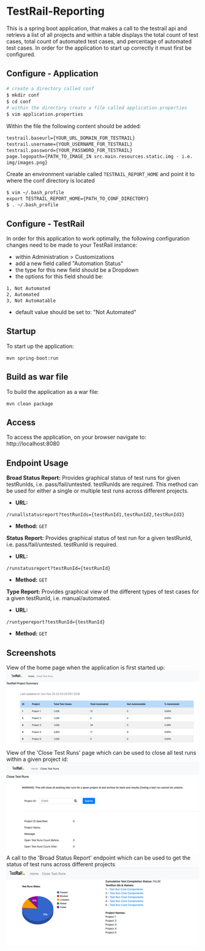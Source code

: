 # TestRail-Reporting
This is a spring boot application, that makes a call to the testrail api and retrievs a list of all projects and within a table displays the total count of test cases, total count of automated test cases, and percentage of automated test cases. In order for the application to start up correctly it must first be configured.

## Configure - Application

```bash
# create a directory called conf
$ mkdir conf
$ cd conf
# within the directory create a file called application.properties
$ vim application.properties
```

Within the file the following content should be added:

```
testrail.baseurl={YOUR_URL_DOMAIN_FOR_TESTRAIL}
testrail.username={YOUR_USERNAME_FOR_TESTRAIL}
testrail.password={YOUR_PASSWORD_FOR_TESTRAIL}
page.logopath={PATH_TO_IMAGE_IN src.main.resources.static.img - i.e. img/images.png}
```

Create an environment variable called `TESTRAIL_REPORT_HOME` and point it to where the conf directory is located

```
$ vim ~/.bash_profile
export TESTRAIL_REPORT_HOME={PATH_TO_CONF_DIRECTORY}
$ . ~/.bash_profile
```

## Configure - TestRail
In order for this application to work optimally, the following configuration changes need to be made to your TestRail instance:

* within Administration > Customizations 
* add a new field called "Automation Status"
* the type for this new field should be a Dropdown
* the options for this field should be:

```
1, Not Automated
2, Automated
3, Not Automatable
```

* default value should be set to: "Not Automated"

## Startup
To start up the application:
```
mvn spring-boot:run
```
## Build as war file
To build the application as a war file:
```
mvn clean package
```

## Access
To access the application, on your browser navigate to: http://localhost:8080

## Endpoint Usage
**Broad Status Report:** Provides graphical status of test runs for given testRunIds, i.e. pass/fail/untested. testRunIds are required. This method can be used for either a single or multiple test runs across different projects.

* **URL:**
```
/runallstatusreport?testRunIds={testRunId1,testRunId2,testRunId3}
```

* **Method:**
`GET`

**Status Report:** Provides graphical status of test run for a given testRunId, i.e. pass/fail/untested. testRunId is required.

* **URL:**
```
/runstatusreport?testRunId={testRunId}
```

* **Method:**
`GET`

**Type Report:** Provides graphical view of the different types of test cases for a given testRunId, i.e. manual/automated.


* **URL:**
```
/runtypereport?testRunId={testRunId}
```

* **Method:**
`GET`

## Screenshots
View of the home page when the application is first started up:
![Home Page](screenshots/MainPage.png?raw=true "Home Page")
View of the 'Close Test Runs' page which can be used to close all test runs within a given project id:
![Close All Test Runs](screenshots/CloseTestRuns.png?raw=true "Close All Test Runs")
A call to the 'Broad Status Report' endpoint which can be used to get the status of test runs across different projects
![Broad Status Report](screenshots/RunAllStatusReport.png?raw=true "Broad Status Report")




